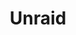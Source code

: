 ---
description: A powerful, easy operating system for servers and storage. Maximize your
  hardware with unmatched flexibility.
episode: 630
link: https://unraid.net/unplugged
shortname: unraid.net-lup
title: Unraid
---